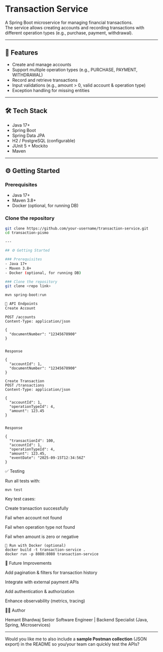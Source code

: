 # Transaction Service

A Spring Boot microservice for managing financial transactions.  
The service allows creating accounts and recording transactions with different operation types (e.g., purchase, payment, withdrawal).

---

## 🚀 Features
- Create and manage accounts
- Support multiple operation types (e.g., PURCHASE, PAYMENT, WITHDRAWAL)
- Record and retrieve transactions
- Input validations (e.g., amount > 0, valid account & operation type)
- Exception handling for missing entities

---

## 🛠️ Tech Stack
- Java 17+
- Spring Boot
- Spring Data JPA
- H2 / PostgreSQL (configurable)
- JUnit 5 + Mockito
- Maven

---

## ⚙️ Getting Started

### Prerequisites
- Java 17+
- Maven 3.8+
- Docker (optional, for running DB)

### Clone the repository
```bash
git clone https://github.com/your-username/transaction-service.git
cd transaction-pismo

---

## ⚙️ Getting Started

### Prerequisites
- Java 17+
- Maven 3.8+
- Docker (optional, for running DB)

### Clone the repository
git clone <repo link>

mvn spring-boot:run

📖 API Endpoints
Create Account
```
```
POST /accounts
Content-Type: application/json

{
  "documentNumber": "12345678900"
}


Response

{
  "accountId": 1,
  "documentNumber": "12345678900"
}

Create Transaction
POST /transactions
Content-Type: application/json

{
  "accountId": 1,
  "operationTypeId": 4,
  "amount": 123.45
}


Response

{
  "transactionId": 100,
  "accountId": 1,
  "operationTypeId": 4,
  "amount": 123.45,
  "eventDate": "2025-09-15T12:34:56Z"
}
```

✅ Testing

Run all tests with:
```
mvn test
```


Key test cases:

Create transaction successfully

Fail when account not found

Fail when operation type not found

Fail when amount is zero or negative

```
🐳 Run with Docker (optional)
docker build -t transaction-service .
docker run -p 8080:8080 transaction-service
```

📌 Future Improvements

Add pagination & filters for transaction history

Integrate with external payment APIs

Add authentication & authorization

Enhance observability (metrics, tracing)

👨‍💻 Author

Hemant Bhardwaj
Senior Software Engineer | Backend Specialist (Java, Spring, Microservices)


---

Would you like me to also include a **sample Postman collection** (JSON export) in the README so you/your team can quickly test the APIs?



